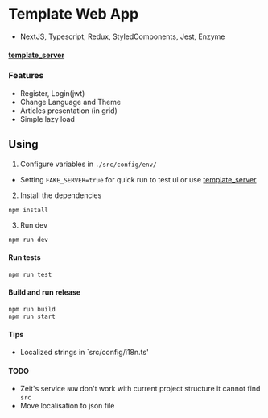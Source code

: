 # Template Web App

- NextJS, Typescript, Redux, StyledComponents, Jest, Enzyme

#### [template_server](https://github.com/Nedja995/template_server)

### Features

- Register, Login(jwt)
- Change Language and Theme
- Articles presentation (in grid)
- Simple lazy load

## Using

1. Configure variables in `./src/config/env/`

- Setting `FAKE_SERVER=true` for quick run to test ui or use [template_server](https://github.com/Nedja995/template_server)

2. Install the dependencies

```
npm install
```

3. Run dev

```
npm run dev
```

#### Run tests

```
npm run test
```

#### Build and run release

```
npm run build
npm run start
```

#### Tips

- Localized strings in `src/config/i18n.ts'

#### TODO

- Zeit's service `NOW` don't work with current project structure it cannot find `src`
- Move localisation to json file

